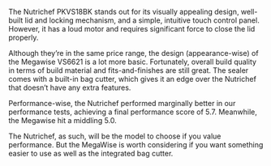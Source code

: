 The Nutrichef PKVS18BK stands out for its visually appealing design, well-built lid and locking mechanism, and a simple, intuitive touch control panel. However, it has a loud motor and requires significant force to close the lid properly​​.

Although they’re in the same price range, the design (appearance-wise) of the Megawise VS6621 is a lot more basic. Fortunately, overall build quality in terms of build material and fits-and-finishes are still great. The sealer comes with a built-in bag cutter, which gives it an edge over the Nutrichef that doesn’t have any extra features.

Performance-wise, the Nutrichef performed marginally better in our performance tests, achieving a final performance score of 5.7. Meanwhile, the Megawise hit a middling 5.0.

The Nutrichef, as such, will be the model to choose if you value performance. But the MegaWise is worth considering if you want something easier to use as well as the integrated bag cutter.